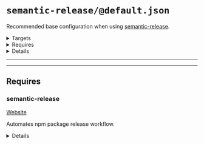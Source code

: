 #  `semantic-release/@default.json`

Recommended base configuration when using [semantic-release](https://github.com/semantic-release/semantic-release).

<!---0--><details>
<!---0--><summary>Targets</summary>

```
project
└─ .releaserc.json
```

<!---0--></details>

<!---0--><details>
<!---0--><summary>Requires</summary>

- [semantic-release](#blackfluxrobo-config-plugin-req-ref-semantic-release)

<!---0--></details>

<!---0--><details>
<!---0--><summary>Details</summary>

## > semantic-release/commit-conventions

_Updating `.releaserc.json` using `overwrite`._

- Slightly extended [release commit convention](https://github.com/semantic-release/semantic-release#commit-message-format) for semantic-release.

<!---1--><details>
<!---1--><summary>Targets</summary>

```
project
└─ .releaserc.json
```

<!---1--></details>

<!---1--><details>
<!---1--><summary>Requires</summary>

- [semantic-release](#blackfluxrobo-config-plugin-req-ref-semantic-release)

<!---1--></details>

</details>

------
------

## Requires

### <a name="blackfluxrobo-config-plugin-req-ref-semantic-release">semantic-release</a>

[Website](https://github.com/semantic-release/semantic-release)

Automates npm package release workflow.

<!---0--><details>
<!---0--><summary>Details</summary>

Automates the package release workflow including:
- determining the next version number
- generating the release notes
- publishing the package

<!---0--></details>

